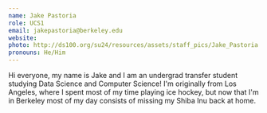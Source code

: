 ```yaml
---
name: Jake Pastoria
role: UCS1
email: jakepastoria@berkeley.edu
website: 
photo: http://ds100.org/su24/resources/assets/staff_pics/Jake_Pastoria.jpg
pronouns: He/Him
---
```

Hi everyone, my name is Jake and I am an undergrad transfer student studying Data Science and Computer Science! I'm originally from Los Angeles, where I spent most of my time playing ice hockey, but now that I'm in Berkeley most of my day consists of missing my Shiba Inu back at home. 
